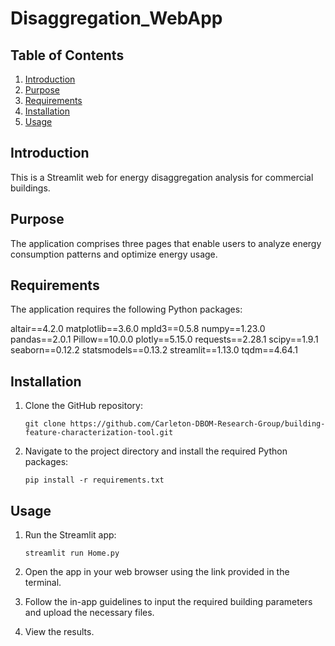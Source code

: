 # Disaggregation_WebApp
## Table of Contents

1. [Introduction](#introduction)
2. [Purpose](#purpose)
3. [Requirements](#requirements)
4. [Installation](#installation)
5. [Usage](#usage)


## Introduction

This is a Streamlit web for energy disaggregation analysis for commercial buildings.

## Purpose

The application comprises three pages that enable users to analyze energy consumption patterns and optimize energy usage.

## Requirements

The application requires the following Python packages:

altair==4.2.0
matplotlib==3.6.0
mpld3==0.5.8
numpy==1.23.0
pandas==2.0.1
Pillow==10.0.0
plotly==5.15.0
requests==2.28.1
scipy==1.9.1
seaborn==0.12.2
statsmodels==0.13.2
streamlit==1.13.0
tqdm==4.64.1


## Installation

1. Clone the GitHub repository:

    ```
    git clone https://github.com/Carleton-DBOM-Research-Group/building-feature-characterization-tool.git
    ```

2. Navigate to the project directory and install the required Python packages:

    ```
    pip install -r requirements.txt
    ```

## Usage

1. Run the Streamlit app:

    ```
    streamlit run Home.py
    ```

2. Open the app in your web browser using the link provided in the terminal.

3. Follow the in-app guidelines to input the required building parameters and upload the necessary files.

4. View the results.

